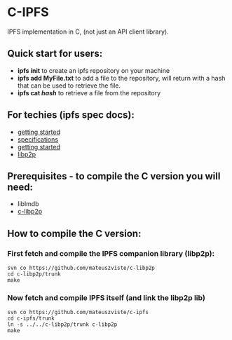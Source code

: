# C-IPFS
IPFS implementation in C, (not just an API client library).

## Quick start for users:
* **ipfs init** to create an ipfs repository on your machine
* **ipfs add MyFile.txt** to add a file to the repository, will return with a hash that can be used to retrieve the file.
* **ipfs cat _hash_** to retrieve a file from the repository

## For techies (ipfs spec docs):
* [getting started](https://github.com/ipfs/specs/blob/master/overviews/implement-ipfs.md)
* [specifications](https://github.com/ipfs/specs)
* [getting started](https://github.com/ipfs/community/issues/177)
* [libp2p](https://github.com/libp2p/specs)

## Prerequisites - to compile the C version you will need:
* liblmdb
* [c-libp2p](https://github.com/mateuszviste/c-libp2p)

## How to compile the C version:

### First fetch and compile the IPFS companion library (libp2p):
```
svn co https://github.com/mateuszviste/c-libp2p
cd c-libp2p/trunk
make
```
### Now fetch and compile IPFS itself (and link the libp2p lib)
```
svn co https://github.com/mateuszviste/c-ipfs
cd c-ipfs/trunk
ln -s ../../c-libp2p/trunk c-libp2p
make
```
